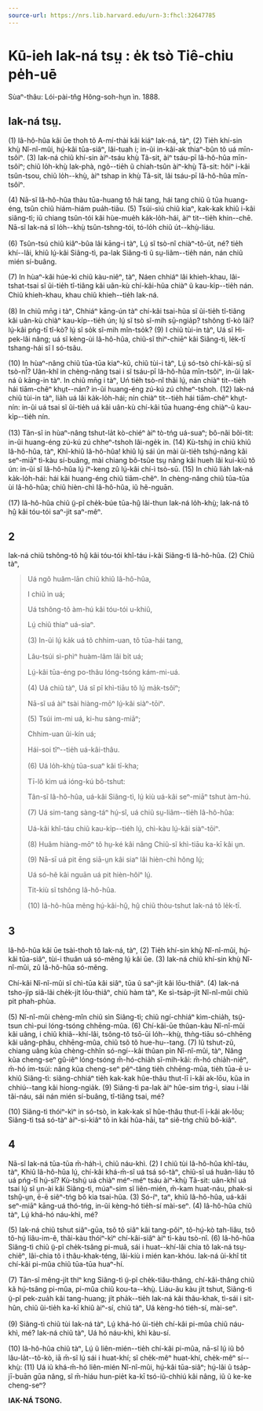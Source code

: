 ```yaml
---
source-url: https://nrs.lib.harvard.edu/urn-3:fhcl:32647785
---
```


# Kū-ieh Iak-ná tsṳ : e̍k tsò Tiê-chiu pe̍h-uē

Sùaⁿ-thâu: Lói-pài-tn̂g Hông-soh-hṳn ìn. 1888.

## Iak-ná tsṳ.

(1) Iâ-hô-hûa kâi ūe thoh tõ A-mí-thài kâi kiáⁿ Iak-ná, tàⁿ, (2) Tie̍h khí-sin khṳ̀ Nî-nî-mûi, hṳ́-kâi tūa-siâⁿ, lâi-tuah i; in-ũi in-kâi-ak thiaⁿ-bûn tõ uá mīn-tsôiⁿ. (3) Iak-ná chiũ khí-sin àiⁿ-tsáu khṳ̀ Tã-sit, àiⁿ tsáu-pī Iâ-hô-hûa mīn-tsôiⁿ; chiũ lo̍h-khṳ̀ Iak-phà, ngõ--tie̍h ũ chiah-tsûn àiⁿ-khṳ̀ Tã-sit: hôiⁿ i-kâi tsûn-tsou, chiũ lo̍h--khṳ̀, àiⁿ tshap in khṳ̀ Tã-sit, lâi tsáu-pī Iâ-hô-hûa mīn-tsôiⁿ.

(4) Nā-sĩ Iâ-hô-hûa thàu tūa-huang tõ hái tang, hái tang chiũ ũ tūa huang-éng, tsûn chiũ hiám-hiám pua̍h-tiāu. (5) Tsúi-siú chiũ kiaⁿ, kak-kak khiû i-kâi siãng-tì; iũ chiang tsûn-tói kâi hùe-mue̍h ka̍k-lo̍h-hái, àiⁿ tit--tie̍h khin--chē. Nā-sĩ Iak-ná sĩ lo̍h--khṳ̀ tsûn-tshng-tói, tó-lo̍h chiũ u̍t--khṳ̀-liáu.

(6) Tsûn-tsú chiû kiâⁿ-bûa lâi kāng-i tàⁿ, Lṳ́ sĩ tsò-nî chiàⁿ-tõ-u̍t, né? tie̍h khí--lâi, khiû lṳ́-kâi Siãng-tì, pa-lak Siãng-tì ũ sṳ-liãm--tie̍h nán, nán chiũ mién sí-buâng.

(7) In hùaⁿ-kâi húe-kì chiũ kàu-niêⁿ, tàⁿ, Náen chhiáⁿ lâi khieh-khau, lâi-tshat-tsai sĩ ũi-tie̍h tî-tiâng kâi uân-kù chí-kâi-hũa chiàⁿ ũ kau-ki̍p--tie̍h nán. Chiũ khieh-khau, khau chiũ khieh--tie̍h Iak-ná.

(8) In chiũ mn̄g i tàⁿ, Chhiáⁿ kāng-ún tàⁿ chí-kâi tsai-hũa sĩ ũi-tie̍h tî-tiâng kâi uân-kù chiàⁿ kau-ki̍p--tie̍h ún; lṳ́ sĩ tsò sĩ-mih sṳ̄-ngia̍p? tshông tî-kò lâi? lṳ́-kâi pńg-tī tî-kò? lṳ́ sĩ so̍k sĩ-mih mîn-tso̍k? (9) I chiũ tùi-in tàⁿ, Uá sĩ Hi-pek-lâi nâng; uá sĩ kèng-ùi Iâ-hô-hûa, chiũ-sĩ thiⁿ-chiēⁿ kâi Siãng-tì, le̍k-tī tshang-hái sĩ I só-tsãu.

(10) In hùaⁿ-nâng chiũ tūa-tūa kiaⁿ-kũ, chiũ tùi-i tàⁿ, Lṳ́ só-tsò chí-kâi-sṳ̄ sĩ tsò-nÎ? Uân-khî in chèng-nâng tsai i sĩ tsáu-pī Iâ-hô-hûa mīn-tsôiⁿ, in-ũi Iak-ná ũ kāng-in tàⁿ. In chiũ mn̄g i tàⁿ, Uń tie̍h tsò-nî thãi lṳ́, nán chiàⁿ tit--tie̍h hái tiām-chẽⁿ khṳt--nán? in-ũi huang-éng zú-kú zú chheⁿ-tshoh. (12) Iak-ná chiũ tùi-in tàⁿ, lia̍h uá lâi ka̍k-lo̍h-hái; nín chiàⁿ tit--tie̍h hái tiām-chẽⁿ khṳt-nín: in-ũi uá tsai sĩ ũi-tie̍h uá kâi uân-kù chí-kâi tūa huang-éng chiàⁿ-ũ kau-ki̍p--tie̍h nín.

(13) Tãn-sĩ in hùaⁿ-nâng tshut-la̍t kò-chiéⁿ àiⁿ tò-tńg uá-suaⁿ; bô-nãi bõi-tit: in-ũi huang-éng zú-kú zú chheⁿ-tshoh lâi-nge̍k in. (14) Kù-tshṳ́ in chiũ khiû Iâ-hô-hûa, tàⁿ, Khî-khiû Iâ-hô-hûa! khiû lṳ́ sái ún mài ũi-tie̍h tshṳ́-nâng kâi seⁿ-miāⁿ tì-kàu sí-buâng, mài chiang bô-tsũe tsṳ nâng kâi hueh lâi kui-kiũ tõ ún: in-ũi sĩ Iâ-hô-hûa lṳ́ íⁿ-keng zû lṳ́-kâi chí-ì tsò-sū. (15) In chiũ lia̍h Iak-ná ka̍k-lo̍h-hái: hái kâi huang-éng chiũ tiām-chẽⁿ. In chèng-nâng chiũ tūa-tūa ùi Iâ-hô-hûa; chiũ hièn-chì Iâ-hô-hûa, iũ hẽ-nguān.

(17) Iâ-hô-hûa chiũ ṳ̃-pĩ che̍k-búe tūa-hṳ̂ lâi-thun Iak-ná lo̍h-khṳ̀; Iak-ná tõ hṳ̂ kâi tóu-tói saⁿ-jit saⁿ-mêⁿ.

## 2

Iak-ná chiũ tshông-tõ hṳ̂ kâi tóu-tói khî-táu i-kâi Siãng-tì Iâ-hô-hûa. (2) Chiũ tàⁿ,

> Uá ngõ huãm-lān chiũ khiû Iâ-hô-hûa,
>
> I chiũ ìn uá;
>
> Uá tshông-tõ àm-hú kâi tóu-tói u-khiû,
>
> Lṳ́ chiũ thiaⁿ uá-siaⁿ.
>
> (3) In-ũi lṳ́ ka̍k uá tõ chhim-uan, tõ tūa-hái tang,
>
> Lâu-tsúi sì-phìⁿ huàm-lãm lâi bi̍t uá;
>
> Lṳ́-kâi tūa-éng po-thâu lóng-tsóng kám-mi-uá.
>
> (4) Uá chiũ tàⁿ, Uá sĩ pĩ khì-tiāu tõ lṳ́ ma̍k-tsôiⁿ;
>
> Nā-sĩ uá àiⁿ tsài hiàng-mōⁿ lṳ́-kâi siàⁿ-tōiⁿ.
>
> (5) Tsúi im-mi uá, ki-hu sàng-miāⁿ;
>
> Chhim-uan ûi-kín uá;
>
> Hái-soi tîⁿ--tie̍h uá-kâi-thâu.
>
> (6) Uá lo̍h-khṳ̀ tūa-suaⁿ kâi tī-kha;
>
> Tī-lô kìm uá ióng-kú bô-tshut:
>
> Tãn-sĩ Iâ-hô-hûa, uá-kâi Siãng-tì, lṳ́ kiù uá-kâi seⁿ-miāⁿ tshut àm-hú.
>
> (7) Uá sim-tang sàng-táⁿ hṳ́-sî, uá chiũ sṳ-liãm--tie̍h Iâ-hô-hûa:
>
> Uá-kâi khî-táu chiũ kau-ki̍p--tiéh lṳ́, chì-kàu lṳ́-kâi siàⁿ-tōiⁿ.
>
> (8) Huâm hiàng-mōⁿ tõ hṳ-ké kâi nâng Chiũ-sĩ khì-tiāu ka-kī kâi ṳn.
>
> (9) Nā-sī uá pit ēng siā-ṳn kâi siaⁿ lâi hièn-chì hõng lṳ́;
>
> Uá só-hẽ kâi nguān uá pit hièn-hôiⁿ lṳ́.
>
> Tit-kiù sĩ tshông Iâ-hô-hûa.
>
> (10) Iâ-hô-hûa mẽng hṳ́-kâi-hṳ̂, hṳ̂ chiũ thòu-tshut Iak-ná tõ le̍k-tī.

## 3

Iâ-hô-hûa kâi ūe tsài-thoh tõ Iak-ná, tàⁿ, (2) Tie̍h khí-sin khṳ̀ Nî-nî-mûi, hṳ́-kâi tūa-siâⁿ, tùi-i thuân uá só-mẽng lṳ́ kâi ūe. (3) Iak-ná chiũ khí-sin khṳ̀ Nî-nî-mûi, zû Iâ-hô-hûa só-mẽng.

Chí-kâi Nî-nî-mûi sĩ chì-tūa kâi siâⁿ, tūa ũ saⁿ-ji̍t kâi lōu-thiâⁿ. (4) Iak-ná tsho-ji̍p siâ-lãi che̍k-ji̍t lōu-thiâⁿ, chiũ hàm tàⁿ, Ke sì-tsa̍p-ji̍t Nî-nî-mûi chiũ pit phah-phùa.

(5) Nî-nî-mûi chèng-mîn chiũ sìn Siãng-tì; chiũ ngí-chhiáⁿ kìm-chia̍h, tsṳ̃-tsun chì-pui lóng-tsóng chhēng-mûa. (6) Chí-kâi-ūe thûan-kàu Nî-nî-mûi kâi uâng, i chiũ khiã--khí-lâi, tsông-tõ tsō-ūi lóh--khṳ̀, thǹg-tiāu só-chhēng kâi uâng-phâu, chhēng-mûa, chiũ tsõ tõ hue-hu--tang. (7) Iũ tshut-zũ, chiang uâng kũa chèng-chhîn só-ngí--kâi thûan pìn Nî-nî-mûi, tàⁿ, Nâng kũa cheng-seⁿ gû-iêⁿ lóng-tsóng m̄-hó-chia̍h sĩ-mih-kâi: m̄-hó chia̍h-niêⁿ, m̄-hó ím-tsúi: nâng kũa cheng-seⁿ pêⁿ-tâng tie̍h chhēng-mûa, tie̍h tūa-ē u-khiû Siãng-tì: siãng-chhiáⁿ tie̍h kak-kak hûe-thâu thut-lī i-kâi ak-lōu, kũa in chhiú--tang kâi hiong-ngia̍k. (9) Siãng-tì pa-lak àiⁿ hûe-sim tńg-ì, siau i-lâi tãi-náu, sái nán mién sí-buâng, tî-tiâng tsai, mé?

(10) Siãng-tì thóiⁿ-kìⁿ in só-tsò, in kak-kak sĩ hûe-thâu thut-lī i-kâi ak-lōu; Siãng-tì tsá só-tàⁿ àiⁿ-si-kiâⁿ tõ in kâi hũa-hāi, taⁿ siẽ-tńg chiũ bô-kiâⁿ.

## 4

Nā-sĩ Iak-ná tūa-tūa m̄-háh-ì, chiũ náu-khì. (2) I chiũ tùi Iâ-hô-hûa khî-táu, tàⁿ, Khiû Iâ-hô-hûa lṳ́, chí-kâi khá-m̄-sĩ uá tsá só-tàⁿ, chiũ-sĩ uá huân-liáu tõ uá pńg-tī hṳ́-sî? Kù-tshṳ́ uá chiàⁿ méⁿ-méⁿ tsáu àiⁿ-khṳ̀ Tã-sit: uân-khî uá tsai lṳ́ sĩ ṳn-ài kâi Siãng-tì, múaⁿ-sim sĩ liên-mién, m̄-kam huat-náu, phak-si tshṳ̂-ṳn, ē-ē siẽⁿ-tńg bô kia tsai-hũa. (3) Só-íⁿ, taⁿ, khiû Iâ-hô-hûa, uá-kâi seⁿ-miāⁿ kāng-uá thó-tńg, in-ũi kèng-hó tie̍h-sí mài-seⁿ. (4) Iâ-hô-hûa chiũ tàⁿ, Lṳ́ khá-hó náu-khì, mé?

(5) Iak-ná chiũ tshut siâⁿ-gūa, tsõ tõ siâⁿ kâi tang-pôiⁿ, tõ-hṳ́-kò tah-liâu, tsõ tõ-hṳ́ liâu-im-ẽ, thãi-kàu thóiⁿ-kìⁿ chí-kâi-siâⁿ àiⁿ tì-kàu tsò-nî. (6) Iâ-hô-hûa Siãng-tì chiũ ṳ̃-pĩ che̍k-tsâng pi-muâ, sái i huat--khí-lâi chia tõ Iak-ná tsṳ-chiẽⁿ, lâi-chia tõ i thâu-khak-téng, lâi-kiù i mién kan-khóu. Iak-ná ũi-khî tit chí-kâi pi-mûa chiũ tūa-tūa huaⁿ-hí.

(7) Tãn-sĩ mêng-ji̍t thiⁿ kng Siãng-tì ṳ̃-pĩ che̍k-tiâu-thâng, chí-kâi-thâng chiũ kã hṳ́-tsâng pi-mûa, pi-mûa chiũ kou-ta--khṳ̀. Liáu-ãu kàu ji̍t tshut, Siãng-tì ṳ̃-pĩ pek-zua̍h kâi tang-huang; ji̍t pha̍k--tie̍h Iak-ná kâi thâu-khak, tì-sái i sit-hûn, chiũ ũi-tie̍h ka-kī khiû àiⁿ-sí, chiũ tàⁿ, Uá kèng-hó tiéh-sí, mài-seⁿ.

(9) Siãng-tì chiũ tùi Iak-ná tàⁿ, Lṳ́ khá-hó ũi-tie̍h chí-kâi pi-mûa chiũ náu-khì, mé? Iak-ná chiũ tàⁿ, Uá hó náu-khì, khì kàu-sí.

(10) Iâ-hô-hûa chiũ tàⁿ, Lṳ́ ũ liên-mién--tie̍h chí-kâi pi-mûa, nā-sĩ lṳ́ iũ bô lâu-la̍t--tõ-kò, iā m̄-sĩ lṳ́ sái i huat-khí; sĩ che̍k-mêⁿ huat-khí, che̍k-mêⁿ sí--khṳ̀: (11) Uá iũ khá-m̄-hó liên-mién Nî-nî-mûi, hṳ́-kâi tūa-siâⁿ; hṳ́-lãi ũ tsa̍p-jī-buān gūa nâng, sĩ m̄-hiáu hun-pie̍t ka-kī tsó-iũ-chhiú kâi nâng, iũ ũ ke-ke cheng-seⁿ? 

**IAK-NÁ TSONG.**